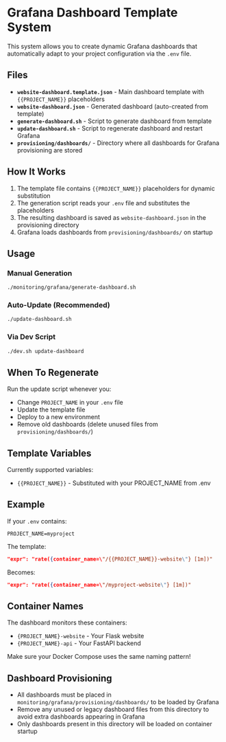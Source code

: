 # Grafana Dashboard Template System

This system allows you to create dynamic Grafana dashboards that automatically adapt to your project configuration via the `.env` file.

## Files

- **`website-dashboard.template.json`** - Main dashboard template with `{{PROJECT_NAME}}` placeholders
- **`website-dashboard.json`** - Generated dashboard (auto-created from template)
- **`generate-dashboard.sh`** - Script to generate dashboard from template
- **`update-dashboard.sh`** - Script to regenerate dashboard and restart Grafana
- **`provisioning/dashboards/`** - Directory where all dashboards for Grafana provisioning are stored

## How It Works

1. The template file contains `{{PROJECT_NAME}}` placeholders for dynamic substitution
2. The generation script reads your `.env` file and substitutes the placeholders
3. The resulting dashboard is saved as `website-dashboard.json` in the provisioning directory
4. Grafana loads dashboards from `provisioning/dashboards/` on startup

## Usage

### Manual Generation
```bash
./monitoring/grafana/generate-dashboard.sh
```

### Auto-Update (Recommended)
```bash
./update-dashboard.sh
```

### Via Dev Script
```bash
./dev.sh update-dashboard
```

## When To Regenerate

Run the update script whenever you:
- Change `PROJECT_NAME` in your `.env` file
- Update the template file
- Deploy to a new environment
- Remove old dashboards (delete unused files from `provisioning/dashboards/`)

## Template Variables

Currently supported variables:
- `{{PROJECT_NAME}}` - Substituted with your PROJECT_NAME from .env

## Example

If your `.env` contains:
```
PROJECT_NAME=myproject
```

The template:
```json
"expr": "rate({container_name=\"/{{PROJECT_NAME}}-website\"} [1m])"
```

Becomes:
```json
"expr": "rate({container_name=\"/myproject-website\"} [1m])"
```

## Container Names

The dashboard monitors these containers:
- `{PROJECT_NAME}-website` - Your Flask website
- `{PROJECT_NAME}-api` - Your FastAPI backend

Make sure your Docker Compose uses the same naming pattern!

## Dashboard Provisioning

- All dashboards must be placed in `monitoring/grafana/provisioning/dashboards/` to be loaded by Grafana
- Remove any unused or legacy dashboard files from this directory to avoid extra dashboards appearing in Grafana
- Only dashboards present in this directory will be loaded on container startup
